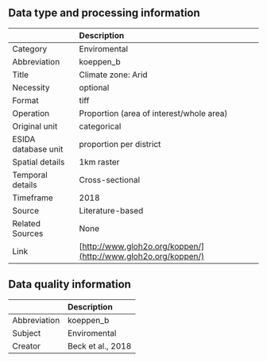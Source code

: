 ## Data type and processing information 

|                     | Description                                                    |
|:--------------------|:---------------------------------------------------------------|
| Category            | Enviromental                                                   |
| Abbreviation        | koeppen_b                                                      |
| Title               | Climate zone: Arid                                             |
| Necessity           | optional                                                       |
| Format              | tiff                                                           |
| Operation           | Proportion (area of interest/whole area)                       |
| Original unit       | categorical                                                    |
| ESIDA database unit | proportion per district                                        |
| Spatial details     | 1km raster                                                     |
| Temporal details    | Cross-sectional                                                |
| Timeframe           | 2018                                                           |
| Source              | Literature-based                                               |
| Related Sources     | None                                                           |
| Link                | [http://www.gloh2o.org/koppen/](http://www.gloh2o.org/koppen/) |

## Data quality information 

|              | Description       |
|:-------------|:------------------|
| Abbreviation | koeppen_b         |
| Subject      | Enviromental      |
| Creator      | Beck et al., 2018 |